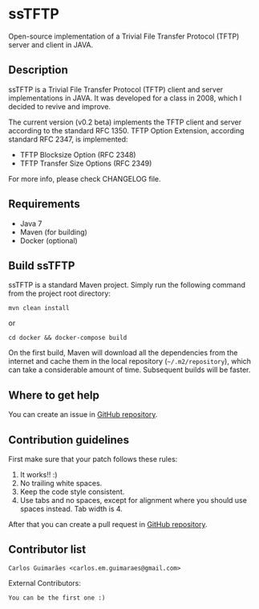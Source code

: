 ssTFTP
========
Open-source implementation of a Trivial File Transfer Protocol (TFTP)
server and client in JAVA.

Description
-----------
ssTFTP is a Trivial File Transfer Protocol (TFTP) client and server
implementations in JAVA. It was developed for a class in 2008, which I
decided to revive and improve.

The current version (v0.2 beta) implements the TFTP client and server according
to the standard RFC 1350. TFTP Option Extension, according standard RFC 2347,
is implemented:
 - TFTP Blocksize Option (RFC 2348)
 - TFTP Transfer Size Options (RFC 2349)

For more info, please check CHANGELOG file.

Requirements
------------
* Java 7
* Maven (for building)
* Docker (optional)

Build ssTFTP
--------------
ssTFTP is a standard Maven project. Simply run the following command
from the project root directory:

    mvn clean install

or

    cd docker && docker-compose build

On the first build, Maven will download all the dependencies from the
internet and cache them in the local repository (`~/.m2/repository`), which
can take a considerable amount of time. Subsequent builds will be faster.

Where to get help
-----------------
You can create an issue in
[GitHub repository](https://github.com/cguimaraes/ssTFTP).

Contribution guidelines
-----------------------
First make sure that your patch follows these rules:

1. It works!! :)
2. No trailing white spaces.
3. Keep the code style consistent.
4. Use tabs and no spaces, except for alignment where you should use spaces
   instead. Tab width is 4.

After that you can create a pull request in
[GitHub repository](https://github.com/cguimaraes/ssTFTP).

Contributor list
----------------
	Carlos Guimarães <carlos.em.guimaraes@gmail.com>

External Contributors:

	You can be the first one :)
